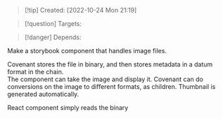 >[!tip] Created: [2022-10-24 Mon 21:19]

>[!question] Targets: 

>[!danger] Depends: 

Make a storybook component that handles image files.

Covenant stores the file in binary, and then stores metadata in a datum format in the chain.  
The component can take the image and display it.
Covenant can do conversions on the image to different formats, as children.
Thumbnail is generated automatically.

React component simply reads the binary